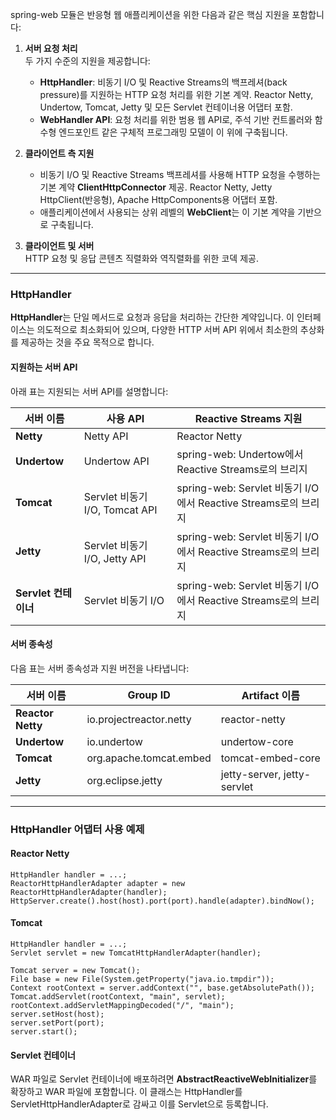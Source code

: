 spring-web 모듈은 반응형 웹 애플리케이션을 위한 다음과 같은 핵심 지원을 포함합니다:

1. **서버 요청 처리**  
    두 가지 수준의 지원을 제공합니다:
    
    - **HttpHandler**: 비동기 I/O 및 Reactive Streams의 백프레셔(back pressure)를 지원하는 HTTP 요청 처리를 위한 기본 계약. Reactor Netty, Undertow, Tomcat, Jetty 및 모든 Servlet 컨테이너용 어댑터 포함.
    - **WebHandler API**: 요청 처리를 위한 범용 웹 API로, 주석 기반 컨트롤러와 함수형 엔드포인트 같은 구체적 프로그래밍 모델이 이 위에 구축됩니다.
2. **클라이언트 측 지원**
    
    - 비동기 I/O 및 Reactive Streams 백프레셔를 사용해 HTTP 요청을 수행하는 기본 계약 **ClientHttpConnector** 제공. Reactor Netty, Jetty HttpClient(반응형), Apache HttpComponents용 어댑터 포함.
    - 애플리케이션에서 사용되는 상위 레벨의 **WebClient**는 이 기본 계약을 기반으로 구축됩니다.
3. **클라이언트 및 서버**  
    HTTP 요청 및 응답 콘텐츠 직렬화와 역직렬화를 위한 코덱 제공.
    

---

### HttpHandler

**HttpHandler**는 단일 메서드로 요청과 응답을 처리하는 간단한 계약입니다. 이 인터페이스는 의도적으로 최소화되어 있으며, 다양한 HTTP 서버 API 위에서 최소한의 추상화를 제공하는 것을 주요 목적으로 합니다.

#### 지원하는 서버 API

아래 표는 지원되는 서버 API를 설명합니다:

|서버 이름|사용 API|Reactive Streams 지원|
|---|---|---|
|**Netty**|Netty API|Reactor Netty|
|**Undertow**|Undertow API|spring-web: Undertow에서 Reactive Streams로의 브리지|
|**Tomcat**|Servlet 비동기 I/O, Tomcat API|spring-web: Servlet 비동기 I/O에서 Reactive Streams로의 브리지|
|**Jetty**|Servlet 비동기 I/O, Jetty API|spring-web: Servlet 비동기 I/O에서 Reactive Streams로의 브리지|
|**Servlet 컨테이너**|Servlet 비동기 I/O|spring-web: Servlet 비동기 I/O에서 Reactive Streams로의 브리지|

#### 서버 종속성

다음 표는 서버 종속성과 지원 버전을 나타냅니다:

|서버 이름|Group ID|Artifact 이름|
|---|---|---|
|**Reactor Netty**|io.projectreactor.netty|reactor-netty|
|**Undertow**|io.undertow|undertow-core|
|**Tomcat**|org.apache.tomcat.embed|tomcat-embed-core|
|**Jetty**|org.eclipse.jetty|jetty-server, jetty-servlet|

---

### HttpHandler 어댑터 사용 예제

#### Reactor Netty
```
HttpHandler handler = ...;
ReactorHttpHandlerAdapter adapter = new ReactorHttpHandlerAdapter(handler);
HttpServer.create().host(host).port(port).handle(adapter).bindNow();
```
#### Tomcat
```
HttpHandler handler = ...;
Servlet servlet = new TomcatHttpHandlerAdapter(handler);

Tomcat server = new Tomcat();
File base = new File(System.getProperty("java.io.tmpdir"));
Context rootContext = server.addContext("", base.getAbsolutePath());
Tomcat.addServlet(rootContext, "main", servlet);
rootContext.addServletMappingDecoded("/", "main");
server.setHost(host);
server.setPort(port);
server.start();
```

#### Servlet 컨테이너

WAR 파일로 Servlet 컨테이너에 배포하려면 **AbstractReactiveWebInitializer**를 확장하고 WAR 파일에 포함합니다. 이 클래스는 HttpHandler를 ServletHttpHandlerAdapter로 감싸고 이를 Servlet으로 등록합니다.